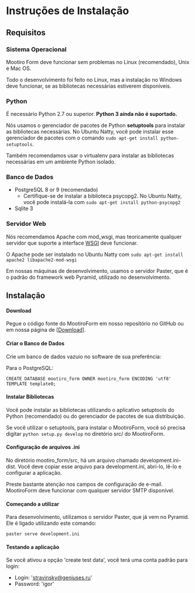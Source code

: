 Instruções de Instalação
========================

## Requisitos ##

### Sistema Operacional ###

Mootiro Form deve funcionar sem problemas no Linux (recomendado), Unix e Mac OS.

Todo o desenvolvimento foi feito no Linux, mas a instalação no Windows deve funcionar, se as bibliotecas necessárias estiverem disponíveis.

### Python ###

É necessário Python 2.7 ou superior. __Python 3 ainda não é suportado.__

Nós usamos o gerenciador de pacotes de Python __setuptools__ para instalar as bibliotecas necessárias. No Ubuntu Natty, você pode instalar esse gerenciador de pacotes com o comando `sudo apt-get install python-setuptools`. 

Também recomendamos usar o virtualenv para instalar as bibliotecas necessárias em um ambiente Python isolado.

### Banco de Dados ###

*  PostgreSQL 8 or 9 (recomendado)
    *  Certifique-se de instalar a biblioteca psycopg2. No Ubuntu Natty, você pode instalá-la com `sudo apt-get install python-psycopg2`
*  Sqlite 3

### Servidor Web ###

Nós recomendamos Apache com mod\_wsgi, mas teoricamente qualquer servidor que suporte a interface [WSGI](http://wsgi.org) deve funcionar.

O Apache pode ser instalado no Ubuntu Natty com `sudo apt-get install apache2 libapache2-mod-wsgi`

Em nossas máquinas de desenvolvimento, usamos o servidor Paster, que é o padrão do framework web Pyramid, utilizado no desenvolvimento.

## Instalação ##

#### Download ####
Pegue o código fonte do MootiroForm em nosso repositório no GitHub ou em nossa página de [[Download]].

#### Criar o Banco de Dados ####
Crie um banco de dados vazuio no software de sua preferência:

Para o PostgreSQL:

    CREATE DATABASE mootiro_form OWNER mootiro_form ENCODING 'utf8' TEMPLATE template0;

#### Instalar Bibliotecas ####
Você pode instalar as bibliotecas utilizando o aplicativo setuptools do Python (recomendado) ou do gerenciador de pacotes de sua distribuição.

Se você utilizar o setuptools, para instalar o MootiroForm, você só precisa digitar `python setup.py develop` no diretório src/ do MootiroForm.


#### Configuração de arquivos .ini ####
No diretório mootiro\_form/src, há um arquivo chamado development.ini-dist. Você deve copiar esse arquivo para development.ini, abri-lo, lê-lo e configurar a aplicação.

Preste bastante atenção nos campos de configuração de e-mail. MootiroForm deve funcionar com qualquer servidor SMTP disponível.

#### Começando a utilizar ####
Para desenvolvimento, utilizamos o servidor Paster, que já vem no Pyramid. Ele é ligado utilizando este comando:

    paster serve development.ini

#### Testando a aplicação ####

Se você ativou a opção 'create test data', você terá uma conta padrão para
login:

* Login: 'stravinsky@geniuses.ru'
* Password: 'igor'


[Download]: http://mootiro.org/Download

